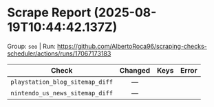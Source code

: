 # Scrape Report (2025-08-19T10:44:42.137Z)

Group: `seo`  |  Run: https://github.com/AlbertoRoca96/scraping-checks-scheduler/actions/runs/17067173183

| Check | Changed | Keys | Error |
|---|:---:|:--|:--|
| `playstation_blog_sitemap_diff` | — |  |  |
| `nintendo_us_news_sitemap_diff` | — |  |  |
